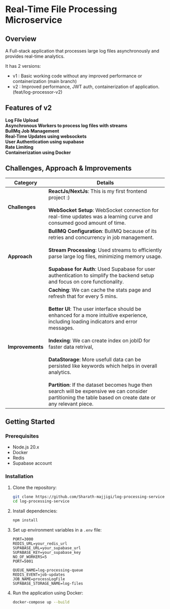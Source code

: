 # Real-Time File Processing Microservice

## Overview

A Full-stack application that processes large log files asynchronously and provides real-time analytics.

It has 2 versions:
- v1 : Basic working code without any improved performance or containerization (main branch)
- v2 : Improved performance, JWT auth, containerization of application. (feat/log-processor-v2)

## Features of v2
 **Log File Upload**   <br>
 **Asynchronous Workers to process log files with streams**  <br>
 **BullMq Job Management**   <br>
 **Real-Time Updates using websockets** <br>
 **User Authentication using supabase**    <br>
 **Rate Limiting** <br>
 **Containerization using Docker**   <br>



## Challenges, Approach & Improvements

| Category         | Details                                                                                                           |
|------------------|-------------------------------------------------------------------------------------------------------------------|
| **Challenges**    | **ReactJs/NextJs**: This is my first frontend project :) <br> <br> **WebSocket Setup**: WebSocket connection for real-time updates was a learning curve and consumed good amount of time. |
| **Approach**      | **BullMQ Configuration**: BullMQ because of its retries and concurrency in job management. <br> <br> **Stream Processing**: Used streams to efficiently parse large log files, minimizing memory usage. <br> <br> **Supabase for Auth**: Used Supabase for user authentication to simplify the backend setup and focus on core functionality. |
| **Improvements**  | **Caching**: We can cache the stats page and refresh that for every 5 mins. <br> <br> **Better UI**: The user interface should be enhanced for a more intuitive experience, including loading indicators and error messages. <br> <br> **Indexing**: We can create index on jobID for faster data retrival, <br> <br> **DataStorage**: More usefull data can be persisted like keywords which helps in overall analytics. <br> <br> **Partition**: If the dataset becomes huge then search will be expensive we can consider partitioning the table based on create date or any relevant piece.

## Getting Started

### Prerequisites

- Node.js 20.x
- Docker
- Redis
- Supabase account

### Installation

1. Clone the repository:
   ```bash
   git clone https://github.com/Sharath-majjigi/log-processing-service.git
   cd log-processing-service
   ```

2. Install dependencies:
   ```bash
   npm install
   ```

3. Set up environment variables in a `.env` file:
   ```plaintext
   PORT=3000
   REDIS_URL=your_redis_url
   SUPABASE_URL=your_supabase_url
   SUPABASE_KEY=your_supabase_key
   NO_OF_WORKERS=5
   PORT=5001
    
   QUEUE_NAME=log-processing-queue
   REDIS_EVENT=job-updates
   JOB_NAME=processLogFile
   SUPABASE_STORAGE_NAME=log-files
   ```

4. Run the application using Docker:
   ```bash
   docker-compose up --build
   ```
